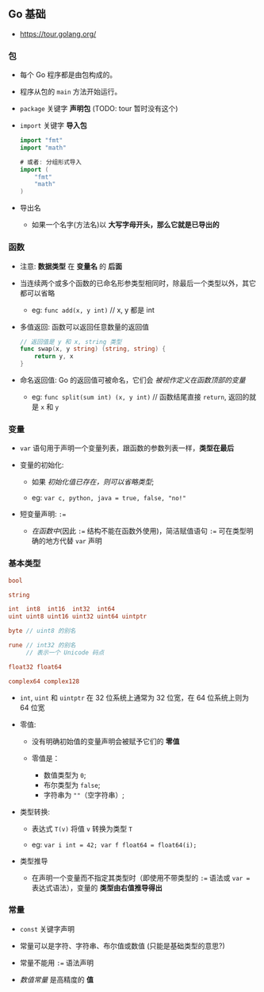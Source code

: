 ## Go 基础
* https://tour.golang.org/

### 包
* 每个 Go 程序都是由包构成的。

* 程序从包的 `main` 方法开始运行。

* `package` 关键字 __声明包__ (TODO: tour 暂时没有这个)

* `import` 关键字 __导入包__
    ```go
    import "fmt"
    import "math"

    # 或者: 分组形式导入
    import (
        "fmt"
        "math"
    )
    ```

* 导出名
    * 如果一个名字(方法名)以 __大写字母开头，那么它就是已导出的__ 


### 函数
* 注意: __数据类型__ 在 __变量名__ 的 __后面__

* 当连续两个或多个函数的已命名形参类型相同时，除最后一个类型以外，其它都可以省略
    * eg: `func add(x, y int)` // x, y 都是 int

* 多值返回: 函数可以返回任意数量的返回值
    ```go
    // 返回值是 y 和 x, string 类型
    func swap(x, y string) (string, string) {
        return y, x
    }
    ```

* 命名返回值: Go 的返回值可被命名，它们会 _被视作定义在函数顶部的变量_
    * eg: `func split(sum int) (x, y int)` // 函数结尾直接 `return`, 返回的就是 `x` 和 `y`


### 变量
* `var` 语句用于声明一个变量列表，跟函数的参数列表一样，__类型在最后__

* 变量的初始化:
    * 如果 _初始化值已存在，则可以省略类型_;

    * eg: `var c, python, java = true, false, "no!"`

* 短变量声明: `:=`
    * _在函数中_(因此 `:=` 结构不能在函数外使用)，简洁赋值语句 `:=` 可在类型明确的地方代替 `var` 声明


### 基本类型
```go
bool

string

int  int8  int16  int32  int64
uint uint8 uint16 uint32 uint64 uintptr

byte // uint8 的别名

rune // int32 的别名
     // 表示一个 Unicode 码点

float32 float64

complex64 complex128
```

* `int`, `uint` 和 `uintptr` 在 32 位系统上通常为 32 位宽，在 64 位系统上则为 64 位宽

* 零值:
    * 没有明确初始值的变量声明会被赋予它们的 __零值__

    * 零值是：
        * 数值类型为 `0`;
        * 布尔类型为 `false`;
        * 字符串为 `""`（空字符串）;

* 类型转换:
    * 表达式 `T(v)` 将值 `v` 转换为类型 `T`

    * eg: `var i int = 42; var f float64 = float64(i);`

* 类型推导
    * 在声明一个变量而不指定其类型时（即使用不带类型的 `:=` 语法或 `var =` 表达式语法），变量的 __类型由右值推导得出__


### 常量
* `const` 关键字声明

* 常量可以是字符、字符串、布尔值或数值 (只能是基础类型的意思?)

* 常量不能用 `:=` 语法声明

* _数值常量_ 是高精度的 __值__
